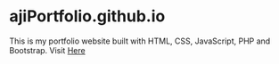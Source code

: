 # ajiPortfolio.github.io
This is my portfolio website built with HTML, CSS, JavaScript, PHP and Bootstrap.
Visit <a href="https://ajisco.netlify.app">Here</a>
